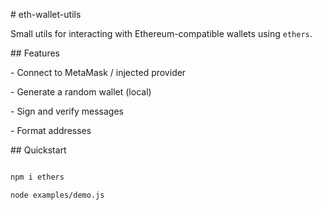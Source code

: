 \# eth-wallet-utils

Small utils for interacting with Ethereum-compatible wallets using `ethers`.



\## Features

\- Connect to MetaMask / injected provider

\- Generate a random wallet (local)

\- Sign and verify messages

\- Format addresses



\## Quickstart

```bash

npm i ethers

node examples/demo.js




